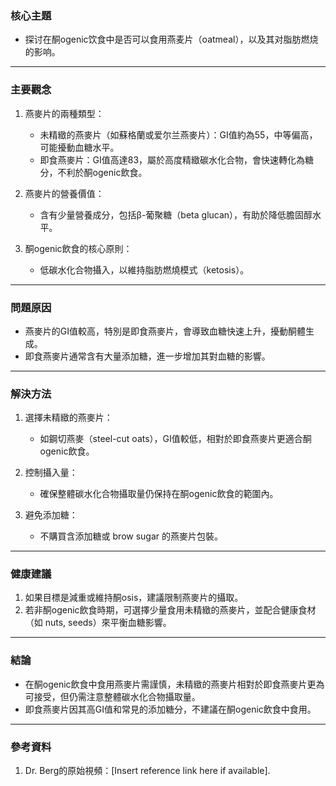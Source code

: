 ### 核心主題  
- 探讨在酮ogenic饮食中是否可以食用燕麦片（oatmeal），以及其对脂肪燃烧的影响。  

---

### 主要觀念  
1. 燕麥片的兩種類型：  
   - 未精緻的燕麥片（如蘇格蘭或爱尔兰燕麥片）：GI值約為55，中等偏高，可能擾動血糖水平。  
   - 即食燕麥片：GI值高達83，屬於高度精緻碳水化合物，會快速轉化為糖分，不利於酮ogenic飲食。  

2. 燕麥片的營養價值：  
   - 含有少量營養成分，包括β-葡聚糖（beta glucan），有助於降低膽固醇水平。  

3. 酮ogenic飲食的核心原則：  
   - 低碳水化合物攝入，以維持脂肪燃燒模式（ketosis）。  

---

### 問題原因  
- 燕麥片的GI值較高，特別是即食燕麥片，會導致血糖快速上升，擾動酮體生成。  
- 即食燕麥片通常含有大量添加糖，進一步增加其對血糖的影響。  

---

### 解決方法  
1. 選擇未精緻的燕麥片：  
   - 如鋼切燕麥（steel-cut oats），GI值較低，相對於即食燕麥片更適合酮ogenic飲食。  

2. 控制攝入量：  
   - 確保整體碳水化合物攝取量仍保持在酮ogenic飲食的範圍內。  

3. 避免添加糖：  
   - 不購買含添加糖或 brow sugar 的燕麥片包裝。  

---

### 健康建議  
1. 如果目標是減重或維持酮osis，建議限制燕麥片的攝取。  
2. 若非酮ogenic飲食時期，可選擇少量食用未精緻的燕麥片，並配合健康食材（如 nuts, seeds）來平衡血糖影響。  

---

### 結論  
- 在酮ogenic飲食中食用燕麥片需謹慎，未精緻的燕麥片相對於即食燕麥片更為可接受，但仍需注意整體碳水化合物攝取量。  
- 即食燕麥片因其高GI值和常見的添加糖分，不建議在酮ogenic飲食中食用。  

---

### 參考資料  
1. Dr. Berg的原始視頻：[Insert reference link here if available].